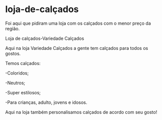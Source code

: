 # loja-de-calçados
Foi aqui que pidiram uma loja com os calçados com o menor preço da região.

Loja de calçados-Variedade Calçados

Aqui na loja Variedade Calçados a gente tem calçados para todos os gostos.

Temos calçados:

-Coloridos;

-Neutros;

-Super estilosos;

-Para crianças, adulto, jovens e idosos.

Aqui na loja também personalisamos calçados de acordo com seu gosto!
